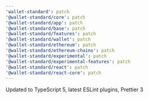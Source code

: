 ```yaml
---
'wallet-standard': patch
'@wallet-standard/core': patch
'@wallet-standard/app': patch
'@wallet-standard/base': patch
'@wallet-standard/features': patch
'@wallet-standard/wallet': patch
'@wallet-standard/ethereum': patch
'@wallet-standard/ethereum-chains': patch
'@wallet-standard/experimental': patch
'@wallet-standard/experimental-features': patch
'@wallet-standard/react': patch
'@wallet-standard/react-core': patch
---
```


Updated to TypeScript 5, latest ESLint plugins, Prettier 3
